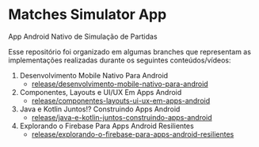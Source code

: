 # Matches Simulator App
App Android Nativo de Simulação de Partidas 

Esse repositório foi organizado em algumas branches que representam as implementações realizadas durante os seguintes conteúdos/vídeos:

1. Desenvolvimento Mobile Nativo Para Android
    - [release/desenvolvimento-mobile-nativo-para-android](https://github.com/JasonQueiroz/matches-simulator-app/tree/release/desenvolvimento-mobile-nativo-para-android)
2. Componentes, Layouts e UI/UX Em Apps Android
    - [release/componentes-layouts-ui-ux-em-apps-android](https://github.com/JasonQueiroz/matches-simulator-app/tree/release/componentes-layouts-ui-ux-em-apps-android)
3. Java e Kotlin Juntos!? Construindo Apps Android
    - [release/java-e-kotlin-juntos-construindo-apps-android](https://github.com/JasonQueiroz/matches-simulator-app/tree/release/java-e-kotlin-juntos-construindo-apps-android)
4. Explorando o Firebase Para Apps Android Resilientes
    - [release/explorando-o-firebase-para-apps-android-resilientes](https://github.com/JasonQueiroz/matches-simulator-app/tree/release/explorando-o-firebase-para-apps-android-resilientes)
